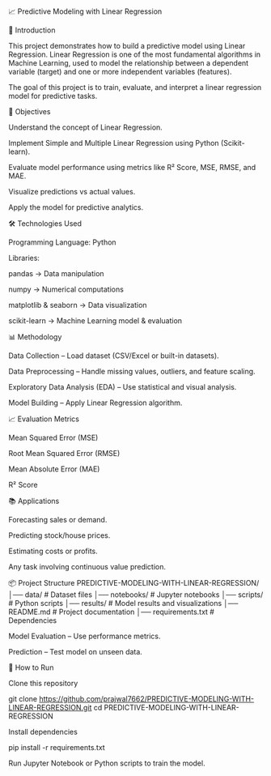 📈 Predictive Modeling with Linear Regression

📌 Introduction

This project demonstrates how to build a predictive model using Linear Regression.
Linear Regression is one of the most fundamental algorithms in Machine Learning, used to model the relationship between a dependent variable (target) and one or more independent variables (features).

The goal of this project is to train, evaluate, and interpret a linear regression model for predictive tasks.

🎯 Objectives

Understand the concept of Linear Regression.

Implement Simple and Multiple Linear Regression using Python (Scikit-learn).

Evaluate model performance using metrics like R² Score, MSE, RMSE, and MAE.

Visualize predictions vs actual values.

Apply the model for predictive analytics.

🛠️ Technologies Used

Programming Language: Python

Libraries:

pandas → Data manipulation

numpy → Numerical computations

matplotlib & seaborn → Data visualization

scikit-learn → Machine Learning model & evaluation

📊 Methodology

Data Collection – Load dataset (CSV/Excel or built-in datasets).

Data Preprocessing – Handle missing values, outliers, and feature scaling.

Exploratory Data Analysis (EDA) – Use statistical and visual analysis.

Model Building – Apply Linear Regression algorithm.

📈 Evaluation Metrics

Mean Squared Error (MSE)

Root Mean Squared Error (RMSE)

Mean Absolute Error (MAE)

R² Score

📚 Applications

Forecasting sales or demand.

Predicting stock/house prices.

Estimating costs or profits.

Any task involving continuous value prediction.

📦 Project Structure
PREDICTIVE-MODELING-WITH-LINEAR-REGRESSION/
│── data/              # Dataset files
│── notebooks/         # Jupyter notebooks
│── scripts/           # Python scripts
│── results/           # Model results and visualizations
│── README.md          # Project documentation
│── requirements.txt   # Dependencies


Model Evaluation – Use performance metrics.

Prediction – Test model on unseen data.

🚀 How to Run

Clone this repository

git clone https://github.com/prajwal7662/PREDICTIVE-MODELING-WITH-LINEAR-REGRESSION.git
cd PREDICTIVE-MODELING-WITH-LINEAR-REGRESSION


Install dependencies

pip install -r requirements.txt


Run Jupyter Notebook or Python scripts to train the model.
